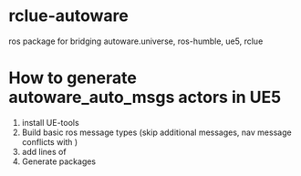 # rclue-autoware
ros package for bridging autoware.universe, ros-humble, ue5, rclue

# How to generate autoware_auto_msgs actors in UE5
1. install UE-tools
2. Build basic ros message types (skip additional messages, nav message conflicts with )
3. add lines of
4. Generate packages
